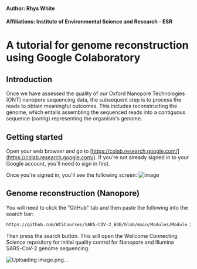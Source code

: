 #### Author: Rhys White
#### Affiliations: Institute of Environmental Science and Research - ESR

# A tutorial for genome reconstruction using Google Colaboratory

## Introduction
Once we have assessed the quality of our Oxford Nanopore Technologies (ONT) nanopore sequencing data, the subsequent step is to process the reads to obtain meaningful outcomes. This includes reconstructing the genome, which entails assembling the sequenced reads into a contiguous sequence (contig) representing the organism's genome.

## Getting started
Open your web browser and go to [https://colab.research.google.com/](https://colab.research.google.com/). If you're not already signed in to your Google account, you'll need to sign in first.

Once you're signed in, you'll see the following screen:
![image](https://user-images.githubusercontent.com/28285670/221691858-890b2d2c-a8df-4299-b3aa-bc7315f38f22.png)


## Genome reconstruction (Nanopore)
You will need to click the "GitHub" tab and then paste the following into the search bar:
```bash
https://github.com/WCSCourses/SARS-COV-2_B4B/blob/main/Modules/Module_2_Part1_Sequencing_Run_QC_(Nanopore_and_Illumina).ipynb
```
Then press the search button. This will open the Wellcome Connecting Science repository for initial quality control for Nanopore and Illumina SARS-CoV-2 genome sequencing.

![Uploading image.png…]()
